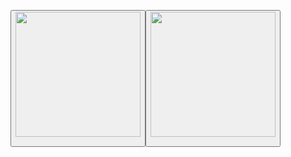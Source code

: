 <a href='https://discord.com'><button><img src="https://media.discordapp.net/attachments/864801249974026260/866176782917828608/Drawing.sketchpad1.png" height="200"/>
  
<a href='https://xemply.github.io/gtag-hats'><button><img src="https://media.discordapp.net/attachments/864801249974026260/866231445377908766/Drawing-4.sketchpad.png" height="200"/>
